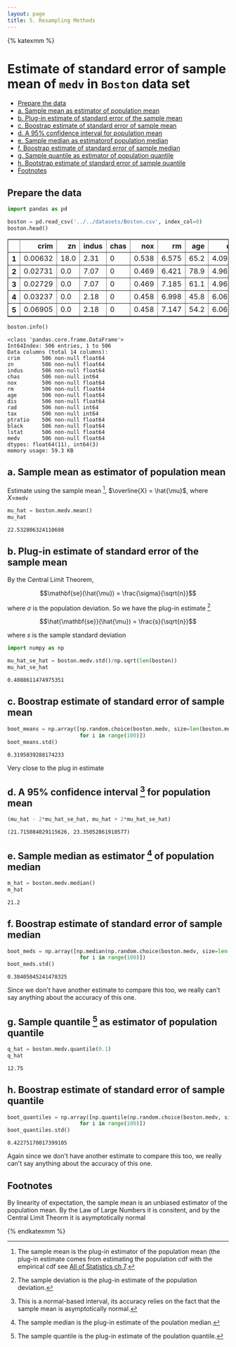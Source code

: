 ```yaml
---
layout: page
title: 5. Resampling Methods
---
```


{% katexmm %}

# Estimate of standard error of sample mean of `medv` in `Boston` data set

<div class="toc"><ul class="toc-item"><li><span><a href="#prepare-the-data" data-toc-modified-id="Prepare-the-data-1">Prepare the data</a></span></li><li><span><a href="#a.-Sample-mean-as-estimator-of-population-mean" data-toc-modified-id="a.-Sample-mean-as-estimator-of-population-mean-2">a. Sample mean as estimator of population mean</a></span></li><li><span><a href="#b-plug-in-estimate-of-standard-error-of-the-sample-mean" data-toc-modified-id="b.-Plug-in-estimate-of-standard-error-of-the-sample-mean-3">b. Plug-in estimate of standard error of the sample mean</a></span></li><li><span><a href="#c-boostrap-estimate-of-standard-error-of-sample-mean" data-toc-modified-id="c.-Boostrap-estimate-of-standard-error-of-sample-mean-4">c. Boostrap estimate of standard error of sample mean</a></span></li><li><span><a href="#d-a-95-confidence-interval-for-population-mean" data-toc-modified-id="d.-A-$95\%$-confidence-interval2-for-population-mean-5">d. A 95% confidence interval for population mean</a></span></li><li><span><a href="#e-sample-median-as-estimator-of-population-median" data-toc-modified-id="e.-Sample-median-as-estimator3-of-population-median-6">e. Sample median as estimatorof population median</a></span></li><li><span><a href="#f-boostrap-estimate-of-standard-error-of-sample-median" data-toc-modified-id="f.-Boostrap-estimate-of-standard-error-of-sample-median-7">f. Boostrap estimate of standard error of sample median</a></span></li><li><span><a href="#g-sample-quantile-as-estimator-of-population-quantile" data-toc-modified-id="g.-Sample-quantile4-as-estimator-of-population-quantile-8">g. Sample quantile as estimator of population quantile</a></span></li><li><span><a href="#h-boostrap-estimate-of-standard-error-of-sample-quantile" data-toc-modified-id="h.-Boostrap-estimate-of-standard-error-of-sample-quantile-9">h. Bootstrap estimate of standard error of sample quantile</a></span></li><li><span><a href="#footnotes" data-toc-modified-id="Footnotes-10">Footnotes</a></span></li></ul></div>

## Prepare the data


```python
import pandas as pd

boston = pd.read_csv('../../datasets/Boston.csv', index_col=0)
boston.head()
```




<div>
<style scoped>
    .dataframe tbody tr th:only-of-type {
        vertical-align: middle;
    }

    .dataframe tbody tr th {
        vertical-align: top;
    }

    .dataframe thead th {
        text-align: right;
    }
</style>
<table border="1" class="dataframe">
  <thead>
    <tr style="text-align: right;">
      <th></th>
      <th>crim</th>
      <th>zn</th>
      <th>indus</th>
      <th>chas</th>
      <th>nox</th>
      <th>rm</th>
      <th>age</th>
      <th>dis</th>
      <th>rad</th>
      <th>tax</th>
      <th>ptratio</th>
      <th>black</th>
      <th>lstat</th>
      <th>medv</th>
    </tr>
  </thead>
  <tbody>
    <tr>
      <th>1</th>
      <td>0.00632</td>
      <td>18.0</td>
      <td>2.31</td>
      <td>0</td>
      <td>0.538</td>
      <td>6.575</td>
      <td>65.2</td>
      <td>4.0900</td>
      <td>1</td>
      <td>296</td>
      <td>15.3</td>
      <td>396.90</td>
      <td>4.98</td>
      <td>24.0</td>
    </tr>
    <tr>
      <th>2</th>
      <td>0.02731</td>
      <td>0.0</td>
      <td>7.07</td>
      <td>0</td>
      <td>0.469</td>
      <td>6.421</td>
      <td>78.9</td>
      <td>4.9671</td>
      <td>2</td>
      <td>242</td>
      <td>17.8</td>
      <td>396.90</td>
      <td>9.14</td>
      <td>21.6</td>
    </tr>
    <tr>
      <th>3</th>
      <td>0.02729</td>
      <td>0.0</td>
      <td>7.07</td>
      <td>0</td>
      <td>0.469</td>
      <td>7.185</td>
      <td>61.1</td>
      <td>4.9671</td>
      <td>2</td>
      <td>242</td>
      <td>17.8</td>
      <td>392.83</td>
      <td>4.03</td>
      <td>34.7</td>
    </tr>
    <tr>
      <th>4</th>
      <td>0.03237</td>
      <td>0.0</td>
      <td>2.18</td>
      <td>0</td>
      <td>0.458</td>
      <td>6.998</td>
      <td>45.8</td>
      <td>6.0622</td>
      <td>3</td>
      <td>222</td>
      <td>18.7</td>
      <td>394.63</td>
      <td>2.94</td>
      <td>33.4</td>
    </tr>
    <tr>
      <th>5</th>
      <td>0.06905</td>
      <td>0.0</td>
      <td>2.18</td>
      <td>0</td>
      <td>0.458</td>
      <td>7.147</td>
      <td>54.2</td>
      <td>6.0622</td>
      <td>3</td>
      <td>222</td>
      <td>18.7</td>
      <td>396.90</td>
      <td>5.33</td>
      <td>36.2</td>
    </tr>
  </tbody>
</table>
</div>




```python
boston.info()
```

    <class 'pandas.core.frame.DataFrame'>
    Int64Index: 506 entries, 1 to 506
    Data columns (total 14 columns):
    crim       506 non-null float64
    zn         506 non-null float64
    indus      506 non-null float64
    chas       506 non-null int64
    nox        506 non-null float64
    rm         506 non-null float64
    age        506 non-null float64
    dis        506 non-null float64
    rad        506 non-null int64
    tax        506 non-null int64
    ptratio    506 non-null float64
    black      506 non-null float64
    lstat      506 non-null float64
    medv       506 non-null float64
    dtypes: float64(11), int64(3)
    memory usage: 59.3 KB


## a. Sample mean as estimator of population mean

Estimate using the sample mean [^1], $\overline{X} = \hat{\mu}$, where $X=$`medv`


```python
mu_hat = boston.medv.mean()
mu_hat
```




    22.532806324110698



## b. Plug-in estimate of standard error of the sample mean

By the Central Limit Theorem, 

$$\mathbf{se}(\hat{\mu}) = \frac{\sigma}{\sqrt{n}}$$

where $\sigma$ is the population deviation. So we have the plug-in estimate [^2]

$$\hat{\mathbf{se}}(\hat{\mu}) = \frac{s}{\sqrt{n}}$$

where $s$ is the sample standard deviation


```python
import numpy as np

mu_hat_se_hat = boston.medv.std()/np.sqrt(len(boston))
mu_hat_se_hat
```




    0.4088611474975351



## c. Boostrap estimate of standard error of sample mean


```python
boot_means = np.array([np.random.choice(boston.medv, size=len(boston.medv), replace=True).mean()
                       for i in range(100)])
boot_means.std()
```




    0.3195039288174233



Very close to the plug in estimate

## d. A $95\%$ confidence interval [^3] for population mean


```python
(mu_hat - 2*mu_hat_se_hat, mu_hat + 2*mu_hat_se_hat)
```




    (21.715084029115626, 23.35052861910577)



## e. Sample median as estimator [^4] of population median


```python
m_hat = boston.medv.median()
m_hat
```




    21.2



## f. Boostrap estimate of standard error of sample median


```python
boot_meds = np.array([np.median(np.random.choice(boston.medv, size=len(boston.medv), replace=True))
                       for i in range(100)])
boot_meds.std()
```




    0.38405045241478325



Since we don't have another estimate to compare this too, we really can't say anything about the accuracy of this one.

## g. Sample quantile [^5] as estimator of population quantile


```python
q_hat = boston.medv.quantile(0.1)
q_hat
```




    12.75



## h. Boostrap estimate of standard error of sample quantile


```python
boot_quantiles = np.array([np.quantile(np.random.choice(boston.medv, size=len(boston.medv), replace=True), 0.1)
                       for i in range(100)])
boot_quantiles.std()
```




    0.42275170017399105



Again since we don't have another estimate to compare this too, we really can't say anything about the accuracy of this one.

## Footnotes

[^1]: The sample mean is the plug-in estimator of the population mean (the plug-in estimate comes from estimating the population cdf with the empirical cdf see [All of Statistics ch 7](http://www.stat.cmu.edu/~larry/all-of-statistics/).

By linearity of expectation, the sample mean is an unbiased estimator of the population mean. By the Law of Large Numbers it is consitent, and by the Central Limit Theorm it is asymptotically normal

[^2]: The sample deviation is the plug-in estimate of the population deviation.

[^3]: This is a normal-based interval, its accuracy relies on the fact that the sample mean is asymptotically normal.

[^4]: The sample median is the plug-in estimate of the poulation median.

[^5]: The sample quantile is the plug-in estimate of the poulation quantile.

{% endkatexmm %}

